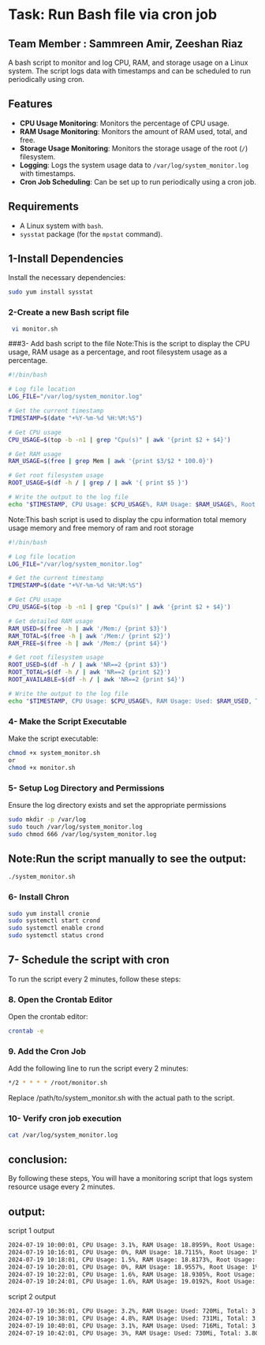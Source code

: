 # Task: Run Bash file via cron job 
## Team Member : Sammreen Amir, Zeeshan Riaz

A bash script to monitor and log CPU, RAM, and storage usage on a Linux system. The script logs data with timestamps and can be scheduled to run periodically using cron.

## Features

- **CPU Usage Monitoring**: Monitors the percentage of CPU usage.
- **RAM Usage Monitoring**: Monitors the amount of RAM used, total, and free.
- **Storage Usage Monitoring**: Monitors the storage usage of the root (`/`) filesystem.
- **Logging**: Logs the system usage data to `/var/log/system_monitor.log` with timestamps.
- **Cron Job Scheduling**: Can be set up to run periodically using a cron job.

## Requirements

- A Linux system with `bash`.
- `sysstat` package (for the `mpstat` command).

## 1-Install Dependencies

Install the necessary dependencies:

```sh
sudo yum install sysstat
```

### 2-Create a new Bash script file

```sh
 vi monitor.sh
```

###3- Add bash script to the file 
Note:This is the script to display the  CPU usage, RAM usage as a percentage, and root filesystem usage as a percentage.
```sh
#!/bin/bash

# Log file location
LOG_FILE="/var/log/system_monitor.log"

# Get the current timestamp
TIMESTAMP=$(date "+%Y-%m-%d %H:%M:%S")

# Get CPU usage
CPU_USAGE=$(top -b -n1 | grep "Cpu(s)" | awk '{print $2 + $4}')

# Get RAM usage
RAM_USAGE=$(free | grep Mem | awk '{print $3/$2 * 100.0}')

# Get root filesystem usage
ROOT_USAGE=$(df -h / | grep / | awk '{ print $5 }')

# Write the output to the log file
echo "$TIMESTAMP, CPU Usage: $CPU_USAGE%, RAM Usage: $RAM_USAGE%, Root Usage: $ROOT_USAGE" >> $LOG_FILE
```
Note:This bash script is used to display the cpu information total memory usage memory and free memory of ram and root storage
```sh
#!/bin/bash

# Log file location
LOG_FILE="/var/log/system_monitor.log"

# Get the current timestamp
TIMESTAMP=$(date "+%Y-%m-%d %H:%M:%S")

# Get CPU usage
CPU_USAGE=$(top -b -n1 | grep "Cpu(s)" | awk '{print $2 + $4}')

# Get detailed RAM usage
RAM_USED=$(free -h | awk '/Mem:/ {print $3}')
RAM_TOTAL=$(free -h | awk '/Mem:/ {print $2}')
RAM_FREE=$(free -h | awk '/Mem:/ {print $4}')

# Get root filesystem usage
ROOT_USED=$(df -h / | awk 'NR==2 {print $3}')
ROOT_TOTAL=$(df -h / | awk 'NR==2 {print $2}')
ROOT_AVAILABLE=$(df -h / | awk 'NR==2 {print $4}')

# Write the output to the log file
echo "$TIMESTAMP, CPU Usage: $CPU_USAGE%, RAM Usage: Used: $RAM_USED, Total: $RAM_TOTAL, Free: $RAM_FREE, Root Usage: Used: $ROOT_USED, Total: $ROOT_TOTAL, Available: $ROOT_AVAILABLE" >> $LOG_FILE

```



### 4-  Make the Script Executable

Make the script executable:

```sh
chmod +x system_monitor.sh
or 
chmod +x monitor.sh

```

### 5- Setup Log Directory and Permissions

Ensure the log directory exists and set the appropriate permissions
```sh
sudo mkdir -p /var/log
sudo touch /var/log/system_monitor.log
sudo chmod 666 /var/log/system_monitor.log
```


## Note:Run the script manually to see the output:
```sh
./system_monitor.sh
```

### 6- Install Chron
```sh
sudo yum install cronie
sudo systemctl start crond
sudo systemctl enable crond
sudo systemctl status crond
```

## 7- Schedule the script with  cron

To run the script every 2 minutes, follow these steps:

### 8. Open the Crontab Editor

Open the crontab editor:

```sh
crontab -e
```

### 9. Add the Cron Job

Add the following line to run the script every 2 minutes:

```sh
*/2 * * * * /root/monitor.sh
```

Replace /path/to/system_monitor.sh with the actual path to the script.

### 10- Verify cron job execution
```sh
cat /var/log/system_monitor.log
```

## conclusion:
By following these steps, You will have a monitoring script that logs system resource usage every 2 minutes.


## output:
script 1 output
```sh
2024-07-19 10:00:01, CPU Usage: 3.1%, RAM Usage: 18.8959%, Root Usage: 1%
2024-07-19 10:16:01, CPU Usage: 0%, RAM Usage: 18.7115%, Root Usage: 1%
2024-07-19 10:18:01, CPU Usage: 1.5%, RAM Usage: 18.8173%, Root Usage: 1%
2024-07-19 10:20:01, CPU Usage: 0%, RAM Usage: 18.9557%, Root Usage: 1%
2024-07-19 10:22:01, CPU Usage: 1.6%, RAM Usage: 18.9305%, Root Usage: 1%
2024-07-19 10:24:01, CPU Usage: 1.6%, RAM Usage: 19.0192%, Root Usage: 1%
```
script 2 output
```sh
2024-07-19 10:36:01, CPU Usage: 3.2%, RAM Usage: Used: 720Mi, Total: 3.8Gi, Free: 3.0Gi, Root Usage: Used: 3.4G, Total: 1007G, Available: 953G
2024-07-19 10:38:01, CPU Usage: 4.8%, RAM Usage: Used: 731Mi, Total: 3.8Gi, Free: 3.0Gi, Root Usage: Used: 3.4G, Total: 1007G, Available: 953G
2024-07-19 10:40:01, CPU Usage: 3.1%, RAM Usage: Used: 716Mi, Total: 3.8Gi, Free: 3.0Gi, Root Usage: Used: 3.4G, Total: 1007G, Available: 953G
2024-07-19 10:42:01, CPU Usage: 3%, RAM Usage: Used: 730Mi, Total: 3.8Gi, Free: 3.0Gi, Root Usage: Used: 3.4G, Total: 1007G, Available: 953G
```






